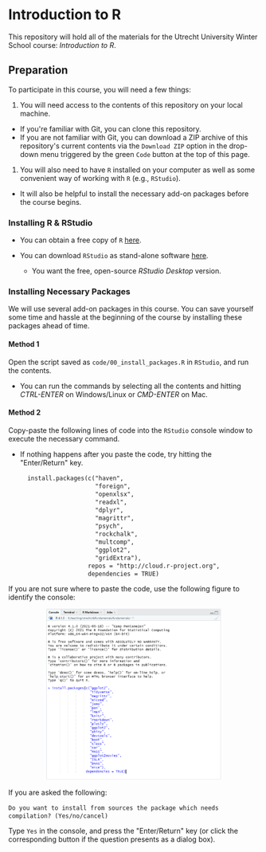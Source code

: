 # Introduction to R

This repository will hold all of the materials for the Utrecht University Winter 
School course: *Introduction to R*.

## Preparation

To participate in this course, you will need a few things:

1. You will need access to the contents of this repository on your local machine.

  - If you're familiar with Git, you can clone this repository.
  - If you are not familiar with Git, you can download a ZIP archive of this 
	repository's current contents via the `Download ZIP` option in the drop-down 
	menu triggered by the green `Code` button at the top of this page.

1. You will also need to have `R` installed on your computer as well as some 
   convenient way of working with `R` (e.g., `RStudio`).
   
  - It will also be helpful to install the necessary add-on packages before the 
	course begins.
   
### Installing R & RStudio

- You can obtain a free copy of `R` [here](https://cran.r-project.org). 
- You can download `RStudio` as stand-alone software [here](https://www.rstudio.com/products/rstudio/download/#download). 

  - You want the free, open-source *RStudio Desktop* version.

### Installing Necessary Packages

We will use several add-on packages in this course. You can save yourself some 
time and hassle at the beginning of the course by installing these packages 
ahead of time.

#### Method 1

Open the script saved as `code/00_install_packages.R` in `RStudio`, and run the 
contents.

- You can run the commands by selecting all the contents and hitting *CTRL-ENTER* 
on Windows/Linux or *CMD-ENTER* on Mac.

#### Method 2

Copy-paste the following lines of code into the `RStudio` console window to 
execute the necessary command.

- If nothing happens after you paste the code, try hitting the "Enter/Return" 
key.

		install.packages(c("haven",
                           "foreign",
						   "openxlsx",
						   "readxl",
						   "dplyr",
						   "magrittr",
						   "psych",
						   "rockchalk",
						   "multcomp",
						   "ggplot2",
						   "gridExtra"),
					     repos = "http://cloud.r-project.org",
					     dependencies = TRUE)

If you are not sure where to paste the code, use the following figure to 
identify the console:

<center>
  <img src="images/console.png" alt="HTML5 Icon" width = 70%>
</center>

If you are asked the following:

	Do you want to install from sources the package which needs 
    compilation? (Yes/no/cancel)

Type `Yes` in the console, and press the "Enter/Return" key (or click the 
corresponding button if the question presents as a dialog box). 
